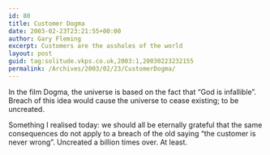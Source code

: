 ```yaml
---
id: 80
title: Customer Dogma
date: 2003-02-23T23:21:55+00:00
author: Gary Fleming
excerpt: Customers are the assholes of the world
layout: post
guid: tag:solitude.vkps.co.uk,2003:1,20030223232155
permalink: /Archives/2003/02/23/CustomerDogma/
---
```

In the film Dogma, the universe is based on the fact that &#8220;God is infallible&#8221;. Breach of this idea would cause the universe to cease existing; to be uncreated.

Something I realised today: we should all be eternally grateful that the same consequences do not apply to a breach of the old saying &#8220;the customer is never wrong&#8221;. Uncreated a billion times over. At least.